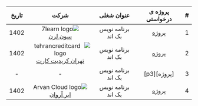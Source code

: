 <div dir="rtl">

| # | پروژه ی درخواستی |     عنوان شغلی     |                                 شرکت                                 | تاریخ | 
|:-:|:----------------:|:------------------:|:--------------------------------------------------------------------:|:-----:|
| 1 |   [پروژه][p1]    | برنامه نویس بک اند |               ![7learn logo]  <br/> [سون لرن][7learn]                | 1402  |
| 2 |   [پروژه][p2]    | برنامه نویس بک اند | ![tehrancreditcard logo] <br/> [تهران کریدیت کارت][tehrancreditcard] | 1402  |
| 3 |   [پروژه][p3]    | برنامه نویس بک اند |                                  -                                   |   -   |
| 4 |   [پروژه][p4]    | برنامه نویس بک اند |          ![Arvan Cloud logo] <br/> [ابر آروان][Arvan Cloud]          | 1402  |

[p1]:https://github.com/laravel98developer/laravel-hiring-projects/tree/master/Projects/7learn/p1
[p2]:
[p3]:https://github.com/laravel98developer/laravel-hiring-projects/tree/master/Interview%20Challenges/Private%20Companies/C1
[p4]:https://github.com/laravel98developer/laravel-hiring-projects/tree/master/Projects/Abrarvan/p1

[7learn]: https://7learn.com
[tehrancreditcard]:https://tehrancreditcard.com
[Arvan Cloud]:https://www.arvancloud.ir/fa

[7learn logo]: https://7learn.com/assets/img/icons/logo.svg
[tehrancreditcard logo]:https://tehrancreditcard.com/wp-content/uploads/2021/04/پرداخت-آنلاین-ارزی.png
[Arvan Cloud logo]:https://www.arvancloud.ir/images/v6/svg/logo-header-desktop-v6.svg

</div>
